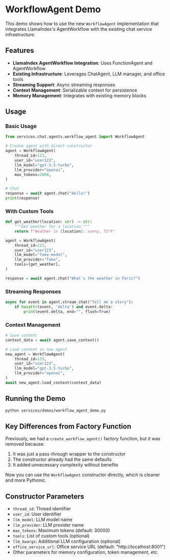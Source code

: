 # WorkflowAgent Demo

This demo shows how to use the new `WorkflowAgent` implementation that integrates LlamaIndex's AgentWorkflow with the existing chat service infrastructure.

## Features

- **LlamaIndex AgentWorkflow Integration**: Uses FunctionAgent and AgentWorkflow
- **Existing Infrastructure**: Leverages ChatAgent, LLM manager, and office tools
- **Streaming Support**: Async streaming responses
- **Context Management**: Serializable context for persistence
- **Memory Management**: Integrates with existing memory blocks

## Usage

### Basic Usage

```python
from services.chat.agents.workflow_agent import WorkflowAgent

# Create agent with direct constructor
agent = WorkflowAgent(
    thread_id=123,
    user_id="user123",
    llm_model="gpt-3.5-turbo",
    llm_provider="openai",
    max_tokens=2000,
)

# Chat
response = await agent.chat("Hello!")
print(response)
```

### With Custom Tools

```python
def get_weather(location: str) -> str:
    """Get weather for a location."""
    return f"Weather in {location}: sunny, 72°F"

agent = WorkflowAgent(
    thread_id=123,
    user_id="user123",
    llm_model="fake-model",
    llm_provider="fake",
    tools=[get_weather],
)

response = await agent.chat("What's the weather in Paris?")
```

### Streaming Responses

```python
async for event in agent.stream_chat("Tell me a story"):
    if hasattr(event, 'delta') and event.delta:
        print(event.delta, end="", flush=True)
```

### Context Management

```python
# Save context
context_data = await agent.save_context()

# Load context in new agent
new_agent = WorkflowAgent(
    thread_id=123,
    user_id="user123",
    llm_model="gpt-3.5-turbo",
    llm_provider="openai",
)
await new_agent.load_context(context_data)
```

## Running the Demo

```bash
python services/demos/workflow_agent_demo.py
```

## Key Differences from Factory Function

Previously, we had a `create_workflow_agent()` factory function, but it was removed because:

1. It was just a pass-through wrapper to the constructor
2. The constructor already had the same defaults
3. It added unnecessary complexity without benefits

Now you can use the `WorkflowAgent` constructor directly, which is cleaner and more Pythonic.

## Constructor Parameters

- `thread_id`: Thread identifier
- `user_id`: User identifier
- `llm_model`: LLM model name
- `llm_provider`: LLM provider name
- `max_tokens`: Maximum tokens (default: 30000)
- `tools`: List of custom tools (optional)
- `llm_kwargs`: Additional LLM configuration (optional)
- `office_service_url`: Office service URL (default: "http://localhost:8001")
- Other parameters for memory configuration, token management, etc. 
